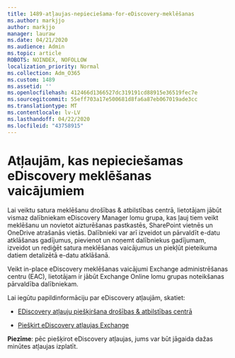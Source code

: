 ```yaml
---
title: 1489-atļaujas-nepieciešama-for-eDiscovery-meklēšanas
ms.author: markjjo
author: markjjo
manager: lauraw
ms.date: 04/21/2020
ms.audience: Admin
ms.topic: article
ROBOTS: NOINDEX, NOFOLLOW
localization_priority: Normal
ms.collection: Adm_O365
ms.custom: 1489
ms.assetid: ''
ms.openlocfilehash: 412466d1366527dc319191cd88915e36519fec7e
ms.sourcegitcommit: 55eff703a17e500681d8fa6a87eb067019ade3cc
ms.translationtype: MT
ms.contentlocale: lv-LV
ms.lasthandoff: 04/22/2020
ms.locfileid: "43758915"
---
```

# <a name="permissions-required-for-ediscovery-searches"></a>Atļaujām, kas nepieciešamas eDiscovery meklēšanas vaicājumiem

Lai veiktu satura meklēšanu drošības & atbilstības centrā, lietotājam jābūt vismaz dalībniekam eDiscovery Manager lomu grupa, kas ļauj tiem veikt meklēšanu un novietot aizturēšanas pastkastēs, SharePoint vietnēs un OneDrive atrašanās vietās. Dalībnieki var arī izveidot un pārvaldīt e-datu atklāšanas gadījumus, pievienot un noņemt dalībniekus gadījumam, izveidot un rediģēt satura meklēšanas vaicājumus un piekļūt pieteikuma datiem detalizētā e-datu atklāšanā.

Veikt in-place eDiscovery meklēšanas vaicājumi Exchange administrēšanas centru (EAC), lietotājam ir jābūt Exchange Online lomu grupas noteikšanas pārvaldība dalībniekam.

Lai iegūtu papildinformāciju par eDiscovery atļaujām, skatiet: 

- [EDiscovery atļauju piešķiršana drošības & atbilstības centrā](https://docs.microsoft.com/office365/securitycompliance/assign-ediscovery-permissions)

- [Piešķirt eDiscovery atļaujas Exchange](https://docs.microsoft.com/exchange/security-and-compliance/in-place-ediscovery/assign-ediscovery-permissions)

**Piezīme**: pēc piešķirot eDiscovery atļaujas, jums var būt jāgaida dažas minūtes atļaujas izplatīt.

